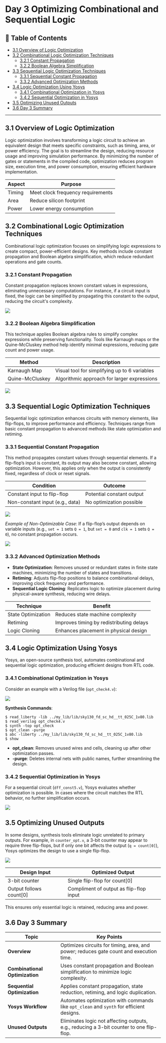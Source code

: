 # Day 3 Optimizing Combinational and Sequential Logic

## 📖 Table of Contents

- [3.1 Overview of Logic Optimization](#31-overview-of-logic-optimization)
- [3.2 Combinational Logic Optimization Techniques](#32-combinational-logic-optimization-techniques)
  - [3.2.1 Constant Propagation](#321-constant-propagation)
  - [3.2.2 Boolean Algebra Simplification](#322-boolean-algebra-simplification)
- [3.3 Sequential Logic Optimization Techniques](#33-sequential-logic-optimization-techniques)
  - [3.3.1 Sequential Constant Propagation](#331-sequential-constant-propagation)
  - [3.3.2 Advanced Optimization Methods](#332-advanced-optimization-methods)
- [3.4 Logic Optimization Using Yosys](#34-logic-optimization-using-yosys)
  - [3.4.1 Combinational Optimization in Yosys](#341-combinational-optimization-in-yosys)
  - [3.4.2 Sequential Optimization in Yosys](#342-sequential-optimization-in-yosys)
- [3.5 Optimizing Unused Outputs](#35-optimizing-unused-outputs)
- [3.6 Day 3 Summary](#36-day-3-summary)

---

## 3.1 Overview of Logic Optimization
Logic optimization involves transforming a logic circuit to achieve an equivalent design that meets specific constraints, such as timing, area, or power efficiency. The goal is to streamline the design, reducing resource usage and improving simulation performance. By minimizing the number of gates or statements in the compiled code, optimization reduces program size, execution time, and power consumption, ensuring efficient hardware implementation.

| **Aspect**         | **Purpose**                              |
|--------------------|------------------------------------------|
| Timing             | Meet clock frequency requirements        |
| Area               | Reduce silicon footprint                 |
| Power              | Lower energy consumption                 |

## 3.2 Combinational Logic Optimization Techniques
Combinational logic optimization focuses on simplifying logic expressions to create compact, power-efficient designs. Key methods include constant propagation and Boolean algebra simplification, which reduce redundant operations and gate counts.

### 3.2.1 Constant Propagation
Constant propagation replaces known constant values in expressions, eliminating unnecessary computations. For instance, if a circuit input is fixed, the logic can be simplified by propagating this constant to the output, reducing the circuit's complexity.

![](images/Constant_propagation_opt.png)

### 3.2.2 Boolean Algebra Simplification
This technique applies Boolean algebra rules to simplify complex expressions while preserving functionality. Tools like Karnaugh maps or the Quine-McCluskey method help identify minimal expressions, reducing gate count and power usage.

| **Method**            | **Description**                              |
|-----------------------|----------------------------------------------|
| Karnaugh Map          | Visual tool for simplifying up to 6 variables |
| Quine-McCluskey       | Algorithmic approach for larger expressions   |

![](images/Boolean_logic_optimization.png)

## 3.3 Sequential Logic Optimization Techniques
Sequential logic optimization enhances circuits with memory elements, like flip-flops, to improve performance and efficiency. Techniques range from basic constant propagation to advanced methods like state optimization and retiming.

### 3.3.1 Sequential Constant Propagation
This method propagates constant values through sequential elements. If a flip-flop’s input is constant, its output may also become constant, allowing optimization. However, this applies only when the output is consistently fixed, regardless of clock or reset signals.

| **Condition**                 | **Outcome**                          |
|-------------------------------|--------------------------------------|
| Constant input to flip-flop    | Potential constant output           |
| Non-constant input (e.g., data) | No optimization possible            |

![](images/Sequential_Constant_propagation_opt.png)

*Example of Non-Optimizable Case*: If a flip-flop’s output depends on variable inputs (e.g., `set = 1` sets `Q = 1`, but `set = 0` and `clk = 1` sets `Q = 0`), no constant propagation occurs.

![](images/Sequential_Constant_NO_propagation_.png)

### 3.3.2 Advanced Optimization Methods
- **State Optimization**: Removes unused or redundant states in finite state machines, minimizing the number of states and transitions.
- **Retiming**: Adjusts flip-flop positions to balance combinational delays, improving clock frequency and performance.
- **Sequential Logic Cloning**: Replicates logic to optimize placement during physical-aware synthesis, reducing wire delays.

| **Technique**         | **Benefit**                              |
|-----------------------|------------------------------------------|
| State Optimization    | Reduces state machine complexity         |
| Retiming              | Improves timing by redistributing delays |
| Logic Cloning         | Enhances placement in physical design    |

## 3.4 Logic Optimization Using Yosys
Yosys, an open-source synthesis tool, automates combinational and sequential logic optimization, producing efficient designs from RTL code.

### 3.4.1 Combinational Optimization in Yosys
Consider an example with a Verilog file (`opt_check4.v`):

![](images/Comb_yosys_opt.png)

**Synthesis Commands**:
```
$ read_liberty -lib ../my_lib/lib/sky130_fd_sc_hd__tt_025C_1v80.lib
$ read_verilog opt_check4.v
$ synth -top opt_check
$ opt_clean -purge
$ abc -liberty ../my_lib/lib/sky130_fd_sc_hd__tt_025C_1v80.lib
$ show
```

- **opt_clean**: Removes unused wires and cells, cleaning up after other optimization passes.
- **-purge**: Deletes internal nets with public names, further streamlining the design.

### 3.4.2 Sequential Optimization in Yosys
For a sequential circuit (`dff_const5.v`), Yosys evaluates whether optimization is possible. In cases where the circuit matches the RTL behavior, no further simplification occurs.

![](images/Sequential_yosys_opt.png)

## 3.5 Optimizing Unused Outputs
In some designs, synthesis tools eliminate logic unrelated to primary outputs. For example, in `counter_opt.v`, a 3-bit counter may appear to require three flip-flops, but if only one bit affects the output (`q = count[0]`), Yosys optimizes the design to use a single flip-flop.

![](images/Sequential_unused_output_opt.png)

| **Design Input**      | **Optimized Output**                     |
|-----------------------|------------------------------------------|
| 3-bit counter         | Single flip-flop for count[0]            |
| Output follows count[0] | Compliment of output as flip-flop input |

This ensures only essential logic is retained, reducing area and power.

## 3.6 Day 3 Summary
| **Topic**                     | **Key Points**                                                                 |
|-------------------------------|--------------------------------------------------------------------------------|
| **Overview**                  | Optimizes circuits for timing, area, and power; reduces gate count and execution time. |
| **Combinational Optimization** | Uses constant propagation and Boolean simplification to minimize logic complexity. |
| **Sequential Optimization**   | Applies constant propagation, state reduction, retiming, and logic duplication.   |
| **Yosys Workflow**            | Automates optimization with commands like `opt_clean` and `synth` for efficient designs. |
| **Unused Outputs**            | Eliminates logic not affecting outputs, e.g., reducing a 3-bit counter to one flip-flop. |
